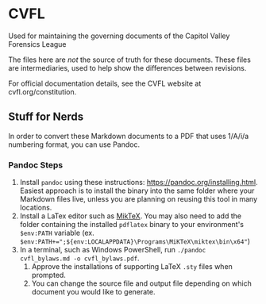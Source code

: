 # CVFL

Used for maintaining the governing documents of the Capitol Valley Forensics League

The files here are *not* the source of truth for these documents. These files are intermediaries, used to help show the differences between revisions.

For official documentation details, see the CVFL website at cvfl.org/constitution.

## Stuff for Nerds

In order to convert these Markdown documents to a PDF that uses 1/A/i/a numbering format, you can use Pandoc.

### Pandoc Steps

1. Install `pandoc` using these instructions: https://pandoc.org/installing.html. Easiest approach is to install the binary into the same folder where your Markdown files live, unless you are planning on reusing this tool in many locations.
2. Install a LaTex editor such as [MikTeX](https://miktex.org/download). You may also need to add the folder containing the installed `pdflatex` binary to your environment's `$env:PATH` variable (ex. `$env:PATH+=";${env:LOCALAPPDATA}\Programs\MiKTeX\miktex\bin\x64"`)
3. In a terminal, such as Windows PowerShell, run `./pandoc cvfl_bylaws.md -o cvfl_bylaws.pdf`.
    1. Approve the installations of supporting LaTeX `.sty` files when prompted.
    2. You can change the source file and output file depending on which document you would like to generate.
